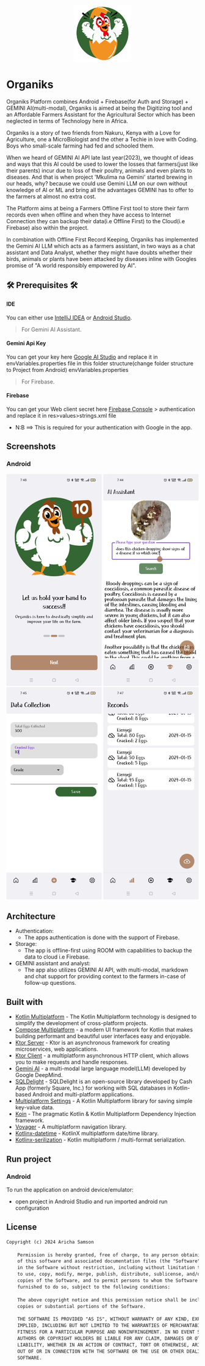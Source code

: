 <p align="center"><img src="art/app_logo.png" alt="MealTime" height="150px"></p>

# Organiks
Organiks Platform combines Android + Firebase(for Auth and Storage) + GEMINI AI(multi-modal), Organiks is aimed at being the Digitizing tool and an Affordable Farmers Assistant for the Agricultural Sector which has been neglected
in terms of Technology here in Africa.

Organiks is a story of two friends from Nakuru, Kenya with a Love for Agriculture, one a MicroBiologist and the other a Techie in love with Coding. Boys who small-scale farming had fed and schooled them.

When we heard of GEMINI AI API late last year(2023), we thought of ideas and ways that this AI could be used to lower the losses that farmers(just like their parents) incur due to loss of their poultry, animals and even plants to diseases.
And that is when project 'Mkulima na Gemini' started brewing in our heads, why? because we could use Gemini LLM on our own without knowledge of AI or ML and bring all the advantages GEMINI has to offer to the 
farmers at almost no extra cost.

The Platform aims at being a Farmers Offline First tool to store their farm records even when offline and when
they have access to Internet Connection they can backup their data(i.e Offline First) to
the Cloud(i.e Firebase) also within the project.

In combination with Offline First Record Keeping, Organiks has implemented the Gemini AI LLM which acts as a farmers assistant, in two ways as a chat assistant and Data Analyst, whether they might have doubts
whether their birds, animals or plants have been attacked by diseases inline with Googles promise of "A world responsibly empowered by AI".

## 🛠️ Prerequisites 🛠️
#### IDE
You can either use [IntelliJ IDEA](https://www.jetbrains.com/idea/) or [Android Studio](https://developer.android.com/studio/).


> For Gemini AI Assistant.
#### Gemini Api Key
You can get your key here [Google AI Studio](https://makersuite.google.com/app/prompts/new_freeform) and replace it in envVariables.properties file
in this folder structure(change folder structure to Project from Android) envVariables.properties


> For Firebase.
#### Firebase
You can get your Web client secret here [Firebase Console](https://console.firebase.google.com/) > authentication and replace it in res>values>strings.xml file
- N:B ==> This is required for your authentication with Google in the app.


## Screenshots
### Android
<img src="art/android_screen1.jpeg"  width="250"/>  <img src="art/android_screen2.jpeg"  width="250"/>  <img src="art/android_screen3.jpeg" width="250"/>  <img src="art/android_screen4.jpeg" width="250"/>


## Architecture
- Authentication:
  - The apps authentication is done with the support of Firebase.
- Storage:
  - The app is offline-first using ROOM with capabilities to backup the data to cloud i.e Firebase.
- GEMINI assistant and analyst:
  - The app also utilizes GEMINI AI API, with multi-modal, markdown and chat support for providing context to the farmers in-case of follow-up questions.


## Built with
- [Kotlin Multiplatform](https://kotlinlang.org/docs/multiplatform.html) - The Kotlin Multiplatform technology is designed to simplify the development of cross-platform projects.
- [Compose Multiplatform](https://www.jetbrains.com/lp/compose-multiplatform/) -  a modern UI framework for Kotlin that makes building performant and beautiful user interfaces easy and enjoyable.
- [Ktor Server](https://ktor.io/docs/intellij-idea.html) -  Ktor is an asynchronous framework for creating microservices, web applications.
- [Ktor Client](https://ktor.io/docs/getting-started-ktor-client.html) -  a multiplatform asynchronous HTTP client, which allows you to make requests and handle responses.
- [Gemini AI](https://deepmind.google/technologies/gemini) - a multi-modal large language model(LLM) developed by Google DeepMind.
- [SQLDelight](https://github.com/cashapp/sqldelight) - SQLDelight is an open-source library developed by Cash App (formerly Square, Inc.) for working with SQL databases in Kotlin-based Android and multi-platform applications.
- [Multiplatform Settings](https://github.com/russhwolf/multiplatform-settings) - A Kotlin Multiplatform library for saving simple key-value data.
- [Koin](https://insert-koin.io/) - The pragmatic Kotlin & Kotlin Multiplatform Dependency Injection framework.
- [Voyager](https://voyager.adriel.cafe/) - A multiplatform navigation library.
- [Kotlinx-datetime](https://github.com/Kotlin/kotlinx-datetime) - KotlinX multiplatform date/time library.
- [Kotlinx-serilization](https://github.com/Kotlin/kotlinx.serialization) - Kotlin multiplatform / multi-format serialization.

## Run project
### Android
To run the application on android device/emulator:
- open project in Android Studio and run imported android run configuration



## License
```xml
Copyright (c) 2024 Aricha Samson

    Permission is hereby granted, free of charge, to any person obtaining a copy
    of this software and associated documentation files (the "Software"), to deal
    in the Software without restriction, including without limitation the rights
    to use, copy, modify, merge, publish, distribute, sublicense, and/or sell
    copies of the Software, and to permit persons to whom the Software is
    furnished to do so, subject to the following conditions:

    The above copyright notice and this permission notice shall be included in all
    copies or substantial portions of the Software.

    THE SOFTWARE IS PROVIDED "AS IS", WITHOUT WARRANTY OF ANY KIND, EXPRESS OR
    IMPLIED, INCLUDING BUT NOT LIMITED TO THE WARRANTIES OF MERCHANTABILITY,
    FITNESS FOR A PARTICULAR PURPOSE AND NONINFRINGEMENT. IN NO EVENT SHALL THE
    AUTHORS OR COPYRIGHT HOLDERS BE LIABLE FOR ANY CLAIM, DAMAGES OR OTHER
    LIABILITY, WHETHER IN AN ACTION OF CONTRACT, TORT OR OTHERWISE, ARISING FROM,
    OUT OF OR IN CONNECTION WITH THE SOFTWARE OR THE USE OR OTHER DEALINGS IN THE
    SOFTWARE.
```  

  
